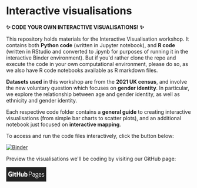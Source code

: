 # Interactive visualisations

**✨ CODE YOUR OWN INTERACTIVE VISUALISATIONS! ✨** 

This repository holds materials for the Interactive Visualisation workshop. 
It contains both **Python code** (written in Jupyter notebook), and **R code** (written in RStudio and converted to .ipynb for purposes of running it in the interactive Binder environment). But if you'd rather clone the repo and execute the code in your own computational environment, please do so, as we also have R code notebooks available as R markdown files. 

**Datasets used** in this workshop are from the **2021 UK census**, and involve the new voluntary question which focuses on **gender identity**. In particular, we explore the relationship between age and gender identity, as well as ethnicity and gender identity.

Each respective code folder contains a **general guide** to creating interactive visualisations (from simple bar charts to scatter plots), and an additional notebook just focused on **interactive mapping**. 

To access and run the code files interactively, click the button below:

[![Binder](https://mybinder.org/badge_logo.svg)](https://mybinder.org/v2/gh/UKDataServiceOpen/Interactive_vis/HEAD)


Preview the visualisations we'll be coding by visiting our GitHub page: 

[![GitHub Pages](Images/GH_pages.png)](https://ukdataserviceopen.github.io/blog/2024/05/10/interactive-visualisations-workshop.html)

